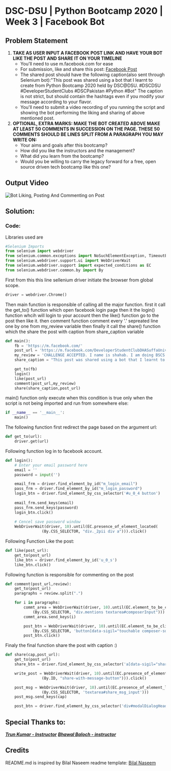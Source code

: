 # DSC-DSU | Python Bootcamp 2020 | Week 3 | Facebook Bot 

## Problem Statement
1. **TAKE AS USER INPUT A FACEBOOK POST LINK AND HAVE YOUR BOT LIKE THE POST AND SHARE IT ON YOUR TIMELINE**
    - You'll need to use m.facebook.com for ease
    - For submission, like and share this post: [Facebook Post](https://www.facebook.com/Developer.../posts/2838706263116774)
    - The shared post should have the following caption(also sent through Selenium bot):"This post was shared using a bot that I learnt to create from Python Bootcamp 2020 held by DSC@DSU. #DSCDSU #DeveloperStudentClubs #DSCPakistan #Python #Bot"
    The caption is not strict, but should contain the hashtags even if you modify your message according to your flavor.
    - You'll need to submit a video recording of you running the script and showing the bot performing the liking and sharing of above mentioned post.
2. **OPTIONAL, EXTRA MARKS: MAKE THE BOT CREATED ABOVE MAKE AT LEAST 50 COMMENTS IN SUCCESSION ON THE PAGE. THESE 50 COMMENTS SHOULD BE LINES SPLIT FROM A PARAGRAPH YOU MAY WRITE ON:**
    - Your aims and goals after this bootcamp?
    - How did you like the instructors and the management?
    - What did you learn from the bootcamp?
    - Would you be willing to carry the legacy forward for a free, open source driven tech bootcamp like this one?

## Output Video
![Bot Liking, Posting And Commenting on Post](./bot.gif)

## Solution:

### Code:
Libraries used are
```python
#Selenium Imports
from selenium import webdriver
from selenium.common.exceptions import NoSuchElementException, TimeoutException
from selenium.webdriver.support.ui import WebDriverWait
from selenium.webdriver.support import expected_conditions as EC
from selenium.webdriver.common.by import By
```
First from this this line sellenium driver initiate the browser from global scope.
```python
driver = webdriver.Chrome()
```
Then main function is responsible of calling all the major function. first it call the get_to() function which open facebook login page then it the login() function whcih will login to your account then the like() function go to the post then like it. then comment function comment every '.' sepreated line one by one from my_review variable then finally it call the share() function which the share the post with caption from share_caption variable  
```python
def main():
    fb = 'https://m.facebook.com/'
    post_url = 'https://m.facebook.com/DeveloperStudentClubDHASuffaUniversity/photos/a.1451042185216529/2839108256409908/'
    my_review = 'CHALLENGE ACCEPTED. I name is shahab. I am doing BSCS currently in 1st semester. course was amazing. short and concise. i will explore data science and Ml after this bootcamp and try to excel my python knowledge. instructors were great especialy tarun they exlained everything simply and in a fun i enjoyed the and waiting for another one. Other than the cuuriculum i learn exception handling problem solving skills and many more. i try to learn more about open-source and try to contribute and maybe try GSOC(need tips in this) and. yes plz make some other bootcamp love to participate'
    share_caption = "This post was shared using a bot that I learnt to create from Python Bootcamp 2020 held by DSC@DSU. #DSCDSU #DeveloperStudentClubs #DSCPakistan #Python #Bot"

    get_to(fb)
    login()
    like(post_url)
    comment(post_url,my_review)
    share(share_caption,post_url)
```
main() function only execute when this condition is true only when the script is not being imported and run from somewhere else:
```python
if __name__ == '__main__':
    main()
```
The following function first redirect the page based on the argument url:
``` python 
def get_to(url):
    driver.get(url)
```
Following function log in to facebook account.
```python
def login():
    # Enter your email password here
    email = ''
    password = input('')

    email_frm = driver.find_element_by_id("m_login_email")
    pass_frm = driver.find_element_by_id("m_login_password")
    login_btn = driver.find_element_by_css_selector('#u_0_4 button')
    
    email_frm.send_keys(email)
    pass_frm.send_keys(password)
    login_btn.click()
    
    # Cencel save password window
    WebDriverWait(driver, 10).until(EC.presence_of_element_located(
                (By.CSS_SELECTOR, "div._2pii div a"))).click()
```
Following Function Like the post:
```python
def like(post_url):
    get_to(post_url)
    like_btn = driver.find_element_by_id('u_0_s')
    like_btn.click()
```
Following function is responsible for commenting on the post
```python
def comment(post_url,review):
    get_to(post_url)
    paragraphs = review.split(".")

    for i in paragraphs:
        commt_area = WebDriverWait(driver, 10).until(EC.element_to_be_clickable(
            (By.CSS_SELECTOR, "div.mentions textarea#composerInput")))
        commt_area.send_keys(i)

        post_btn = WebDriverWait(driver, 10).until(EC.element_to_be_clickable(
            (By.CSS_SELECTOR, 'button[data-sigil="touchable composer-submit"]')))
        post_btn.click()
```
Finaly the final function share the post with caption :)
```python
def share(cap,post_url):
    get_to(post_url)
    share_btn = driver.find_element_by_css_selector('a[data-sigil="share-popup"]').click()

    write_post = WebDriverWait(driver, 10).until(EC.presence_of_element_located(
                (By.ID, "share-with-message-button"))).click()

    post_msg = WebDriverWait(driver, 10).until(EC.presence_of_element_located(
                (By.CSS_SELECTOR, 'textarea#share_msg_input')))
    post_msg.send_keys(cap)

    post_btn = driver.find_element_by_css_selector('div#modalDialogHeaderButtons button#share_submit').click()
```

## Special Thanks to:
[***Trun Kumar - Instructor***](https://github.com/sinnytk)
[***Bhawal Baloch - instructor***](https://github.com/bahawal32)

## Credits
README.md is inspired by Bilal Naseem readme template:
[Bilal Naseem](https://github.com/Bilal-Naseem)
